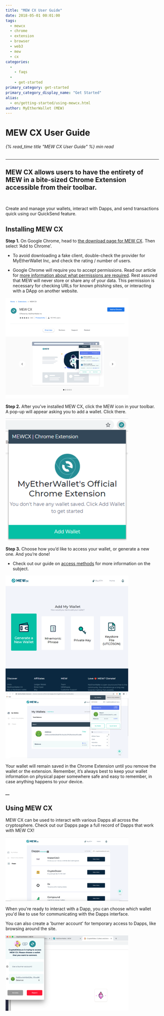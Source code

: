 ```yaml
---
title: "MEW CX User Guide"
date: 2018-05-01 00:01:00
tags:
  - mewcx
  - chrome
  - extension
  - browser
  - web3
  - mew
  - cx
categories:
  - 
    - faqs
  - 
    - get-started
primary_category: get-started
primary_category_display_name: "Get Started"
alias:
  - en/getting-started/using-mewcx.html
author: MyEtherWallet (MEW)
---
```


# **MEW CX User Guide**

###### {% read_time title "MEW CX User Guide" %} min read

* * *

## MEW CX allows users to have the entirety of MEW in a bite-sized Chrome Extension accessible from their toolbar.

<br>

Create and manage your wallets, interact with Dapps, and send transactions quick using our QuickSend feature.

## **Installing MEW CX**

**Step 1.** On Google Chrome, head to [the download page for MEW CX](https://chrome.google.com/webstore/detail/myetherwallet-extension/nlbmnnijcnlegkjjpcfjclmcfggfefdm?hl=en). Then select ‘Add to Chrome’.

-   To avoid downloading a fake client, double-check the provider for MyEtherWallet Inc, and check the rating / number of users.

-   Google Chrome will require you to accept permissions. Read our article for [more information about what permissions are required](https://www.howtogeek.com/291095/why-do-chrome-extensions-need-all-your-data-on-the-websites-you-visit/). Rest assured that MEW will never store or share any of your data. This permission is necessary for checking URLs for known phishing sites, or interacting with a DApp on another website.

<div class="wrap-mobile-phone">
<img src="/images/posts/diving-deeper/MEWCX1.png" alt="Image of the MEW CX install page" width="80%">
</div>

**Step 2.** After you’ve installed MEW CX, click the MEW icon in your toolbar. A pop-up will appear asking you to add a wallet. Click there.

<div class="wrap-mobile-phone">
<img src="/images/posts/diving-deeper/MEWCX2.png" alt="Image of MEW CX 'add wallet'" width="80%">
</div>

**Step 3.** Choose how you’d like to access your wallet, or generate a new one. And you’re done!

-   Check out our guide on [access methods](/@@@@@@/getting-started/how-to-access-your-wallet/) for more information on the subject.

<div class="wrap-mobile-phone">
<img src="/images/posts/diving-deeper/MEWCX3.png" alt="Image of MEW CX 'generate a new wallet'" width="80%">
</div>

<div class="wrap-mobile-phone">
<img src="/images/posts/diving-deeper/MEWCX4.5.png" alt="Image of the MEW CX main page" width="80%">
</div>

Your wallet will remain saved in the Chrome Extension until you remove the wallet or the extension. Remember, it’s always best to keep your wallet information on physical paper somewhere safe and easy to remember, in case anything happens to your device.

##### \_\_

## **Using MEW CX**

MEW CX can be used to interact with various Dapps all across the cryptosphere. Check out our Dapps page a full record of Dapps that work with MEW CX!

<div class="wrap-mobile-phone">
<img src="/images/posts/diving-deeper/MEWCX6.png" alt="Image of the MEW CX dapp store" width="80%">
</div>

When you're ready to interact with a Dapp, you can choose which wallet you'd like to use for communicating with the Dapps interface.

You can also create a 'burner account' for temporary access to Dapps, like browsing around the site. 

<div class="wrap-mobile-phone">
<img src="/images/posts/diving-deeper/MEWCX7.png" alt="Image of MEW CX connecting to a Dapp, Web3" width="80%">
</div>

